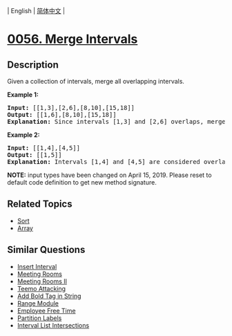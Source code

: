 
| English | [简体中文](README.md) |
# [0056. Merge Intervals](https://leetcode-cn.com/problems/merge-intervals/)
## Description
<p>Given a collection of intervals, merge all overlapping intervals.</p>

<p><strong>Example 1:</strong></p>

<pre>
<strong>Input:</strong> [[1,3],[2,6],[8,10],[15,18]]
<strong>Output:</strong> [[1,6],[8,10],[15,18]]
<strong>Explanation:</strong> Since intervals [1,3] and [2,6] overlaps, merge them into [1,6].
</pre>

<p><strong>Example 2:</strong></p>

<pre>
<strong>Input:</strong> [[1,4],[4,5]]
<strong>Output:</strong> [[1,5]]
<strong>Explanation:</strong> Intervals [1,4] and [4,5] are considered overlapping.</pre>

<p><strong>NOTE:</strong>&nbsp;input types have been changed on April 15, 2019. Please reset to default code definition to get new method signature.</p>

## Related Topics
- [Sort](https://leetcode-cn.com/tag/sort)
- [Array](https://leetcode-cn.com/tag/array)
## Similar Questions
- [Insert Interval](../insert-interval/README_EN.md)
- [Meeting Rooms](../meeting-rooms/README_EN.md)
- [Meeting Rooms II](../meeting-rooms-ii/README_EN.md)
- [Teemo Attacking](../teemo-attacking/README_EN.md)
- [Add Bold Tag in String](../add-bold-tag-in-string/README_EN.md)
- [Range Module](../range-module/README_EN.md)
- [Employee Free Time](../employee-free-time/README_EN.md)
- [Partition Labels](../partition-labels/README_EN.md)
- [Interval List Intersections](../interval-list-intersections/README_EN.md)
